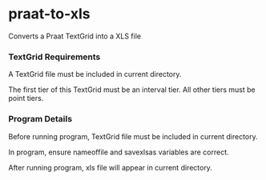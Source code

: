 # praat-to-xls
Converts a Praat TextGrid into a XLS file

### TextGrid Requirements ###

A TextGrid file must be included in current directory.

The first tier of this TextGrid must be an interval tier. All other tiers must be point tiers.

### Program Details ###

Before running program, TextGrid file must be included in current directory.

In program, ensure nameoffile and savexlsas variables are correct.

After running program, xls file will appear in current directory.


